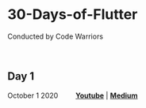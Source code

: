 # 30-Days-of-Flutter

Conducted by Code Warriors
  
<br />
  
## Day 1 
  
October 1 2020 &nbsp; &nbsp; &nbsp; &nbsp; <b><a href="https://youtu.be/NwattAGbY8w">Youtube</a></b> | <b><a href="https://medium.com/@codewarriors/introduction-to-flutter-3f7d85dd3b4f">Medium</a></b>
